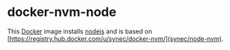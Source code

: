 # docker-nvm-node

This [Docker](https://www.docker.com) image installs [nodejs](https://nodejs.org) and is based on [https://registry.hub.docker.com/u/synec/docker-nvm/](synec/node-nvm).
